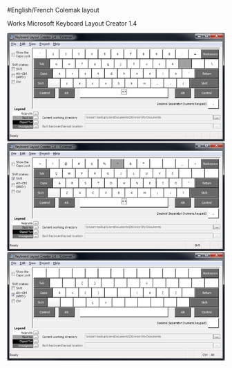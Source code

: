 #English/French Colemak layout

Works Microsoft Keyboard Layout Creator 1.4

![Basic Keys](Base.jpg)
![Capitals](Shift.jpg)
![Coding](Special.jpg)
